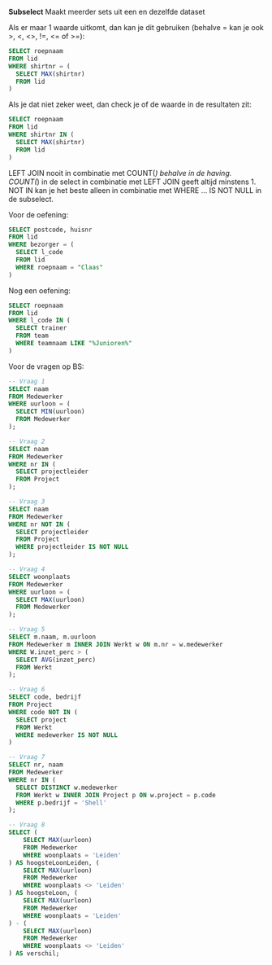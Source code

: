 **Subselect**
Maakt meerder sets uit een en dezelfde dataset

Als er maar 1 waarde uitkomt, dan kan je dit gebruiken (behalve = kan je ook >, <, <>, !=, <= of >=):
```sql
SELECT roepnaam
FROM lid
WHERE shirtnr = (
  SELECT MAX(shirtnr)
  FROM lid
)
```

Als je dat niet zeker weet, dan check je of de waarde in de resultaten zit:
```sql
SELECT roepnaam
FROM lid
WHERE shirtnr IN (
  SELECT MAX(shirtnr)
  FROM lid
)
```

LEFT JOIN nooit in combinatie met COUNT(*) behalve in de having. COUNT(*) in de select in combinatie met LEFT JOIN geeft altijd minstens 1.
NOT IN kan je het beste alleen in combinatie met WHERE ... IS NOT NULL in de subselect.

Voor de oefening:
```sql
SELECT postcode, huisnr
FROM lid
WHERE bezorger = (
  SELECT l_code
  FROM lid
  WHERE roepnaam = "Claas"
)
```

Nog een oefening:
```sql
SELECT roepnaam
FROM lid
WHERE l_code IN (
  SELECT trainer
  FROM team
  WHERE teamnaam LIKE "%Junioren%"
)
```

Voor de vragen op BS:
```sql
-- Vraag 1
SELECT naam
FROM Medewerker
WHERE uurloon = (
  SELECT MIN(uurloon)
  FROM Medewerker
);

-- Vraag 2
SELECT naam
FROM Medewerker
WHERE nr IN (
  SELECT projectleider
  FROM Project
);

-- Vraag 3
SELECT naam
FROM Medewerker
WHERE nr NOT IN (
  SELECT projectleider
  FROM Project
  WHERE projectleider IS NOT NULL
);

-- Vraag 4
SELECT woonplaats
FROM Medewerker
WHERE uurloon = (
  SELECT MAX(uurloon)
  FROM Medewerker
);

-- Vraag 5
SELECT m.naam, m.uurloon
FROM Medewerker m INNER JOIN Werkt w ON m.nr = w.medewerker
WHERE W.inzet_perc > (
  SELECT AVG(inzet_perc)
  FROM Werkt
);

-- Vraag 6
SELECT code, bedrijf
FROM Project
WHERE code NOT IN (
  SELECT project
  FROM Werkt
  WHERE medewerker IS NOT NULL
)

-- Vraag 7
SELECT nr, naam
FROM Medewerker
WHERE nr IN (
  SELECT DISTINCT w.medewerker
  FROM Werkt w INNER JOIN Project p ON w.project = p.code
  WHERE p.bedrijf = 'Shell'
);

-- Vraag 8
SELECT (
	SELECT MAX(uurloon)
	FROM Medewerker
	WHERE woonplaats = 'Leiden'
) AS hoogsteLoonLeiden, (
	SELECT MAX(uurloon)
	FROM Medewerker
	WHERE woonplaats <> 'Leiden'
) AS hoogsteLoon, (
	SELECT MAX(uurloon)
	FROM Medewerker
	WHERE woonplaats = 'Leiden'
) - (
	SELECT MAX(uurloon)
	FROM Medewerker
	WHERE woonplaats <> 'Leiden'
) AS verschil;
```